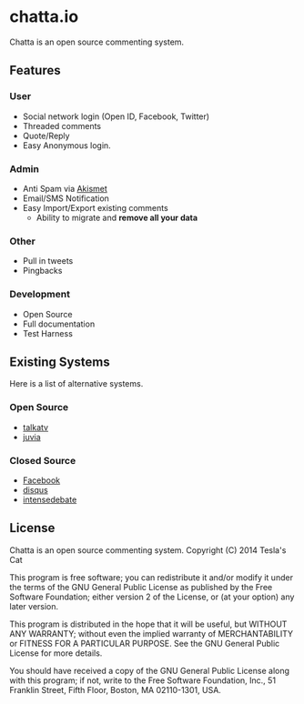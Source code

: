 chatta.io
=========
Chatta is an open source commenting system.


## Features

### User
- Social network login (Open ID, Facebook, Twitter)
- Threaded comments
- Quote/Reply
- Easy Anonymous login. 

### Admin
- Anti Spam via [Akismet](http://akismet.com/)
- Email/SMS Notification
- Easy Import/Export existing comments
	- Ability to migrate and __remove all your data__

### Other
- Pull in tweets
- Pingbacks

### Development
- Open Source
- Full documentation
- Test Harness

## Existing Systems
Here is a list of alternative systems.

### Open Source
- [talkatv](https://github.com/talkatv/talkatv/)
- [juvia](https://github.com/phusion/juvia)

### Closed Source
- [Facebook](https://developers.facebook.com/docs/reference/plugins/comments/)
- [disqus](https://disqus.com/)
- [intensedebate](http://intensedebate.com/)

## License
Chatta is an open source commenting system.
Copyright (C) 2014 Tesla's Cat

This program is free software; you can redistribute it and/or
modify it under the terms of the GNU General Public License
as published by the Free Software Foundation; either version 2
of the License, or (at your option) any later version.

This program is distributed in the hope that it will be useful,
but WITHOUT ANY WARRANTY; without even the implied warranty of
MERCHANTABILITY or FITNESS FOR A PARTICULAR PURPOSE.  See the
GNU General Public License for more details.

You should have received a copy of the GNU General Public License
along with this program; if not, write to the Free Software
Foundation, Inc., 51 Franklin Street, Fifth Floor, Boston, MA  02110-1301, USA.
